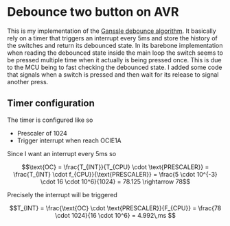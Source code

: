 # Debounce two button on AVR

This is my implementation of the [Ganssle debounce
algorithm](https://www.ganssle.com/debouncing-pt2.htm). It basically rely on a
timer that triggers an interrupt every 5ms and store the history of the
switches and return its debounced state. In its barebone implementation when
reading the debounced state inside the main loop the switch seems to be pressed
multiple time when it actually is being pressed once. This is due to the MCU
being to fast checking the debounced state. I added some code that signals when
a switch is pressed and then wait for its release to signal another press.

## Timer configuration

The timer is configured like so

- Prescaler of 1024
- Trigger interrupt when reach OCIE1A

Since I want an interrupt every 5ms so

```math
\text{OC}   = \frac{T_{INT}}{T_{CPU} \cdot \text{PRESCALER}}
            = \frac{T_{INT} \cdot f_{CPU}}{\text{PRESCALER}}
            = \frac{5 \cdot 10^{-3} \cdot 16 \cdot 10^6}{1024}
            = 78.125 \rightarrow 78
```
 
Precisely the interrupt will be triggered

```math
T_{INT} = \frac{\text{OC} \cdot \text{PRESCALER}}{F_{CPU}} = \frac{78 \cdot 1024}{16 \cdot 10^6} = 4.992\,ms 
```
